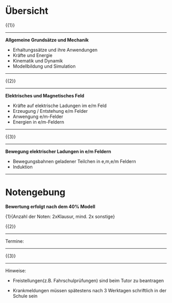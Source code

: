 # Übersicht

{{1}}
***********
__Allgemeine Grundsätze und Mechanik__

- Erhaltungssätze und ihre Anwendungen
- Kräfte und Energie
- Kinematik und Dynamik
- Modellbildung und Simulation
***********

{{2}}
***********
__Elektrisches und Magnetisches Feld__

- Kräfte auf elektrische Ladungen im e/m Feld
- Erzeugung / Entstehung e/m Felder
- Anwengung e/m-Felder
- Energien in e/m-Feldern
***********

{{3}}
***********
__Bewegung elektrischer Ladungen in e/m Feldern__

- Bewegungsbahnen geladener Teilchen in e,m,e/m Feldern
- Induktion
***********

# Notengebung

__Bewertung erfolgt nach dem 40% Modell__

{1}{Anzahl der Noten: 2xKlausur, mind. 2x sonstige}

{{2}}
**********
Termine:

**********

{{3}}
**********
Hinweise:

- Freistellungen(z.B. Fahrschulprüfungen) sind beim Tutor zu beantragen

- Krankmeldungen müssen spätestens nach 3 Werktagen schriftlich in der Schule sein
